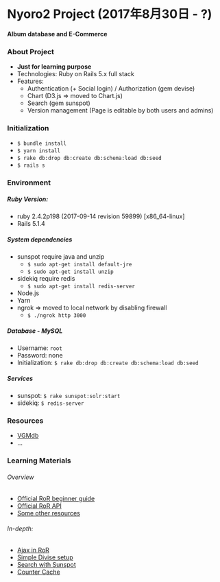 # **Nyoro2 Project (2017年8月30日 - ?)**
#### Album database and E-Commerce

### About Project
* **Just for learning purpose**
* Technologies: Ruby on Rails 5.x full stack
* Features:
  * Authentication (+ Social login) / Authorization (gem devise)
  * Chart (D3.js => moved to Chart.js)
  * Search (gem sunspot)
  * Version management (Page is editable by both users and admins)

### Initialization
* `$ bundle install`
* `$ yarn install`
* `$ rake db:drop db:create db:schema:load db:seed`
* `$ rails s`

### Environment
##### Ruby Version:
* ruby 2.4.2p198 (2017-09-14 revision 59899) [x86_64-linux]
* Rails 5.1.4

##### System dependencies
* sunspot require java and unzip
  * `$ sudo apt-get install default-jre`
  * `$ sudo apt-get install unzip`
* sidekiq require redis
  * `$ sudo apt-get install redis-server`
* Node.js
* Yarn
* ngrok => moved to local network by disabling firewall
  * `$ ./ngrok http 3000`

##### Database - MySQL
* Username: `root`
* Password: none
* Initialization: `$ rake db:drop db:create db:schema:load db:seed`

##### Services
* sunspot: `$ rake sunspot:solr:start`
* sidekiq: `$ redis-server`

### Resources
* [VGMdb](http://vgmdb.net/)
* ...

### Learning Materials

###### Overview
* [Official RoR beginner guide](http://guides.rubyonrails.org/getting_started.html)
* [Official RoR API](http://api.rubyonrails.org/)
* [Some other resources](https://github.com/TranBaVinhSon/awesome-programming-tutorials#ruby-on-rails)

###### In-depth:

* [Ajax in RoR](http://guides.rubyonrails.org/working_with_javascript_in_rails.html)
* [Simple Divise setup](https://launchschool.com/blog/how-to-use-devise-in-rails-for-authentication)
* [Search with Sunspot](https://github.com/sunspot/sunspot/wiki)
* [Counter Cache](http://railscasts.com/episodes/23-counter-cache-column)
